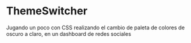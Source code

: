 # ThemeSwitcher
Jugando un poco con CSS realizando el cambio de paleta de colores de oscuro a claro, en un dashboard de redes sociales
